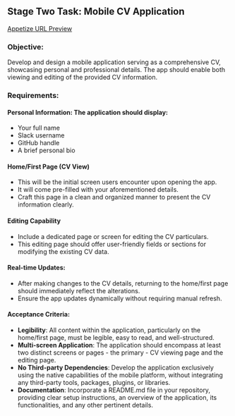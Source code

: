 ## Stage Two Task: Mobile CV Application

[Appetize URL Preview](https://appetize.io/embed/rkrmsdlvjsvtasikonyznjulfe)

### Objective:

Develop and design a mobile application serving as a comprehensive CV, showcasing personal and professional details. The app should enable both viewing and editing of the provided CV information.

### Requirements:

#### Personal Information: The application should display:

- Your full name
- Slack username
- GitHub handle
- A brief personal bio

#### Home/First Page (CV View)

- This will be the initial screen users encounter upon opening the app.
- It will come pre-filled with your aforementioned details.
- Craft this page in a clean and organized manner to present the CV information clearly.

#### Editing Capability

- Include a dedicated page or screen for editing the CV particulars.
- This editing page should offer user-friendly fields or sections for modifying the existing CV data.

#### Real-time Updates:

- After making changes to the CV details, returning to the home/first page should immediately reflect the alterations.
- Ensure the app updates dynamically without requiring manual refresh.

#### Acceptance Criteria:

- **Legibility**: All content within the application, particularly on the home/first page, must be legible, easy to read, and well-structured.
- **Multi-screen Application**: The application should encompass at least two distinct screens or pages - the primary - CV viewing page and the editing page.
- **No Third-party Dependencies**: Develop the application exclusively using the native capabilities of the mobile platform, without integrating any third-party tools, packages, plugins, or libraries.
- **Documentation**: Incorporate a README.md file in your repository, providing clear setup instructions, an overview of the application, its functionalities, and any other pertinent details.
